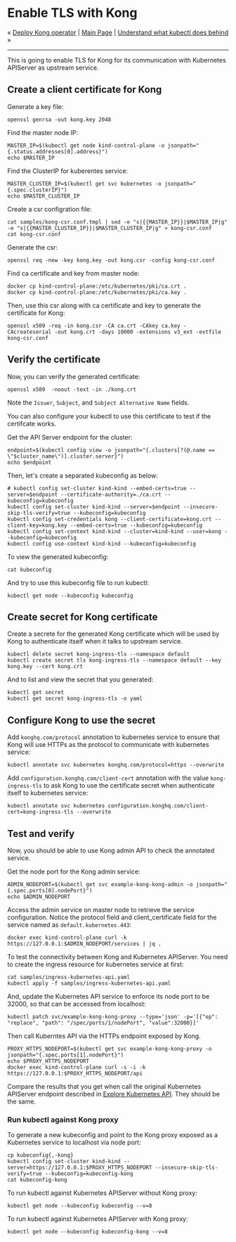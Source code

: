 # Enable TLS with Kong

« [Deploy Kong operator](06-deploy-kong-operator.md) | [Main Page](../../README.md) | [Understand what kubectl does behind](08-understand-what-kubectl-does.md) »

---

This is going to enable TLS for Kong for its communication with Kubernetes APIServer as upstream service.

## Create a client certificate for Kong

Generate a key file:

```shell
openssl genrsa -out kong.key 2048
```

Find the master node IP:

```shell
MASTER_IP=$(kubectl get node kind-control-plane -o jsonpath="{.status.addresses[0].address}")
echo $MASTER_IP
```

Find the ClusterIP for kuberentes service:

```shell
MASTER_CLUSTER_IP=$(kubectl get svc kubernetes -o jsonpath="{.spec.clusterIP}")
echo $MASTER_CLUSTER_IP
```

Create a csr configration file:

```shell
cat samples/kong-csr.conf.tmpl | sed -e "s|{{MASTER_IP}}|$MASTER_IP|g" -e "s|{{MASTER_CLUSTER_IP}}|$MASTER_CLUSTER_IP|g" > kong-csr.conf
cat kong-csr.conf
```

Generate the csr:

```shell
openssl req -new -key kong.key -out kong.csr -config kong-csr.conf
```

Find ca certificate and key from master node:

```shell
docker cp kind-control-plane:/etc/kubernetes/pki/ca.crt .
docker cp kind-control-plane:/etc/kubernetes/pki/ca.key .
```

Then, use this csr along with ca certificate and key to generate the certificate for Kong:

```shell
openssl x509 -req -in kong.csr -CA ca.crt -CAkey ca.key -CAcreateserial -out kong.crt -days 10000 -extensions v3_ext -extfile kong-csr.conf
```

## Verify the certificate

Now, you can verify the generated certificate:

```shell
openssl x509  -noout -text -in ./kong.crt
```

Note the `Issuer`, `Subject`, and `Subject Alternative Name` fields.

You can also configure your kubectl to use this certificate to test if the certifcate works.

Get the API Server endpoint for the cluster:
<!--
cluster_name="kind-kind"
var::set-required "Input the cluster name" "cluster_name"
-->
```shell
endpoint=$(kubectl config view -o jsonpath="{.clusters[?(@.name == \"$cluster_name\")].cluster.server}")
echo $endpoint
```

Then, let's create a separated kubeconfig as below:

```shell
# kubectl config set-cluster kind-kind --embed-certs=true --server=$endpoint --certificate-authority=./ca.crt --kubeconfig=kubeconfig
kubectl config set-cluster kind-kind --server=$endpoint --insecure-skip-tls-verify=true --kubeconfig=kubeconfig
kubectl config set-credentials kong --client-certificate=kong.crt --client-key=kong.key --embed-certs=true --kubeconfig=kubeconfig
kubectl config set-context kind-kind --cluster=kind-kind --user=kong --kubeconfig=kubeconfig
kubectl config use-context kind-kind --kubeconfig=kubeconfig
```

To view the generated kubeconfig:

```shell
cat kubeconfig
```

And try to use this kubeconfig file to run kubectl:

```shell
kubectl get node --kubeconfig kubeconfig
```

## Create secret for Kong certificate

Create a secrete for the generated Kong certificate which will be used by Kong to authenticate itself when it talks to upstream service.

```shell
kubectl delete secret kong-ingress-tls --namespace default
kubectl create secret tls kong-ingress-tls --namespace default --key kong.key --cert kong.crt
```

And to list and view the secret that you generated:

```shell
kubectl get secret
kubectl get secret kong-ingress-tls -o yaml
```

## Configure Kong to use the secret

Add `konghq.com/protocol` annotation to kubernetes service to ensure that Kong will use HTTPs as the protocol to communicate with kubernetes service:

```shell
kubectl annotate svc kubernetes konghq.com/protocol=https --overwrite
```

Add `configuration.konghq.com/client-cert` annotation with the value `kong-ingress-tls` to ask Kong to use the certificate secret when authenticate itself to kubernetes service:

```shell
kubectl annotate svc kubernetes configuration.konghq.com/client-cert=kong-ingress-tls --overwrite
```
<!--
sleep 3
-->

## Test and verify

Now, you should be able to use Kong admin API to check the annotated service.

Get the node port for the Kong admin service:

```shell
ADMIN_NODEPORT=$(kubectl get svc example-kong-kong-admin -o jsonpath="{.spec.ports[0].nodePort}")
echo $ADMIN_NODEPORT
```

Access the admin service on master node to retrieve the service configuration. Notice the protocol field and client_certificate field for the service named as `default.kubernetes.443`:

```shell
docker exec kind-control-plane curl -k https://127.0.0.1:$ADMIN_NODEPORT/services | jq .
```

To test the connectivity between Kong and Kubernetes APIServer. You need to create the ingress resource for kubernetes service at first:

```shell
cat samples/ingress-kubernetes-api.yaml
kubectl apply -f samples/ingress-kubernetes-api.yaml
```

And, update the Kubernetes API service to enforce its node port to be 32000, so that can be accessed from localhost:
```shell
kubectl patch svc/example-kong-kong-proxy --type='json' -p='[{"op": "replace", "path": "/spec/ports/1/nodePort", "value":32000}]'
```
<!--
sleep 3
-->

Then call Kuberntes API via the HTTPs endpoint exposed by Kong.

```shell
PROXY_HTTPS_NODEPORT=$(kubectl get svc example-kong-kong-proxy -o jsonpath="{.spec.ports[1].nodePort}")
echo $PROXY_HTTPS_NODEPORT
docker exec kind-control-plane curl -s -i -k https://127.0.0.1:$PROXY_HTTPS_NODEPORT/api
```

Compare the results that you get when call the original Kubernetes APIServer endpoint described in [Explore Kubernetes API](explorer-k8s-api.md). They should be the same.

### Run kubectl against Kong proxy

To generate a new kubeconfig and point to the Kong proxy exposed as a Kubernetes service to localhost via node port:
```shell
cp kubeconfig{,-kong}
kubectl config set-cluster kind-kind --server=https://127.0.0.1:$PROXY_HTTPS_NODEPORT --insecure-skip-tls-verify=true --kubeconfig=kubeconfig-kong
cat kubeconfig-kong
```

To run kubectl against Kubernetes APIServer without Kong proxy:
```shell
kubectl get node --kubeconfig kubeconfig --v=8
```

To run kubectl against Kubernetes APIServer with Kong proxy:
```shell
kubectl get node --kubeconfig kubeconfig-kong --v=8
```
